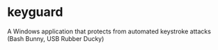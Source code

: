 # keyguard
A Windows application that protects from automated keystroke attacks (Bash Bunny, USB Rubber Ducky)
